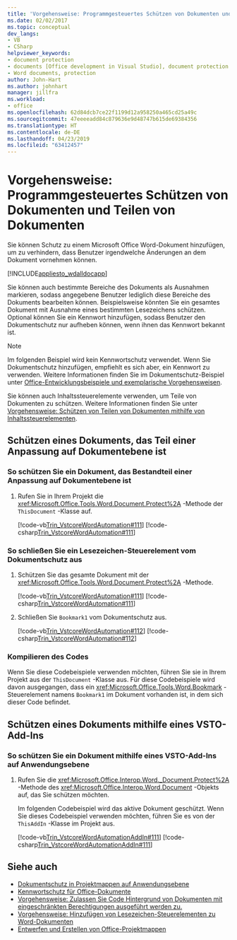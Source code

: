 ```yaml
---
title: 'Vorgehensweise: Programmgesteuertes Schützen von Dokumenten und Teilen von Dokumenten'
ms.date: 02/02/2017
ms.topic: conceptual
dev_langs:
- VB
- CSharp
helpviewer_keywords:
- document protection
- documents [Office development in Visual Studio], document protection
- Word documents, protection
author: John-Hart
ms.author: johnhart
manager: jillfra
ms.workload:
- office
ms.openlocfilehash: 62d84dcb7ce22f1199d12a958250a465cd25a49c
ms.sourcegitcommit: 47eeeeadd84c879636e9d48747b615de69384356
ms.translationtype: HT
ms.contentlocale: de-DE
ms.lasthandoff: 04/23/2019
ms.locfileid: "63412457"
---
```

# <a name="how-to-programmatically-protect-documents-and-parts-of-documents"></a>Vorgehensweise: Programmgesteuertes Schützen von Dokumenten und Teilen von Dokumenten
  Sie können Schutz zu einem Microsoft Office Word-Dokument hinzufügen, um zu verhindern, dass Benutzer irgendwelche Änderungen an dem Dokument vornehmen können.

 [!INCLUDE[appliesto_wdalldocapp](../vsto/includes/appliesto-wdalldocapp-md.md)]

 Sie können auch bestimmte Bereiche des Dokuments als Ausnahmen markieren, sodass angegebene Benutzer lediglich diese Bereiche des Dokuments bearbeiten können. Beispielsweise könnten Sie ein gesamtes Dokument mit Ausnahme eines bestimmten Lesezeichens schützen. Optional können Sie ein Kennwort hinzufügen, sodass Benutzer den Dokumentschutz nur aufheben können, wenn ihnen das Kennwort bekannt ist.

> [!NOTE]
> Im folgenden Beispiel wird kein Kennwortschutz verwendet. Wenn Sie Dokumentschutz hinzufügen, empfiehlt es sich aber, ein Kennwort zu verwenden. Weitere Informationen finden Sie im Dokumentschutz-Beispiel unter [Office-Entwicklungsbeispiele und exemplarische Vorgehensweisen](../vsto/office-development-samples-and-walkthroughs.md).

 Sie können auch Inhaltssteuerelemente verwenden, um Teile von Dokumenten zu schützen. Weitere Informationen finden Sie unter [Vorgehensweise: Schützen von Teilen von Dokumenten mithilfe von Inhaltssteuerelementen](../vsto/how-to-protect-parts-of-documents-by-using-content-controls.md).

## <a name="protect-a-document-that-is-part-of-a-document-level-customization"></a>Schützen eines Dokuments, das Teil einer Anpassung auf Dokumentebene ist

### <a name="to-protect-a-document-that-is-part-of-a-document-level-customization"></a>So schützen Sie ein Dokument, das Bestandteil einer Anpassung auf Dokumentebene ist

1. Rufen Sie in Ihrem Projekt die <xref:Microsoft.Office.Tools.Word.Document.Protect%2A> -Methode der `ThisDocument` -Klasse auf.

     [!code-vb[Trin_VstcoreWordAutomation#111](../vsto/codesnippet/VisualBasic/Trin_VstcoreWordAutomationVB/ThisDocument.vb#111)]
     [!code-csharp[Trin_VstcoreWordAutomation#111](../vsto/codesnippet/CSharp/Trin_VstcoreWordAutomationCS/ThisDocument.cs#111)]

### <a name="to-exclude-a-bookmark-control-from-document-protection"></a>So schließen Sie ein Lesezeichen-Steuerelement vom Dokumentschutz aus

1. Schützen Sie das gesamte Dokument mit der <xref:Microsoft.Office.Tools.Word.Document.Protect%2A> -Methode.

     [!code-vb[Trin_VstcoreWordAutomation#111](../vsto/codesnippet/VisualBasic/Trin_VstcoreWordAutomationVB/ThisDocument.vb#111)]
     [!code-csharp[Trin_VstcoreWordAutomation#111](../vsto/codesnippet/CSharp/Trin_VstcoreWordAutomationCS/ThisDocument.cs#111)]

2. Schließen Sie `Bookmark1` vom Dokumentschutz aus.

     [!code-vb[Trin_VstcoreWordAutomation#112](../vsto/codesnippet/VisualBasic/Trin_VstcoreWordAutomationVB/ThisDocument.vb#112)]
     [!code-csharp[Trin_VstcoreWordAutomation#112](../vsto/codesnippet/CSharp/Trin_VstcoreWordAutomationCS/ThisDocument.cs#112)]

### <a name="compile-the-code"></a>Kompilieren des Codes
 Wenn Sie diese Codebeispiele verwenden möchten, führen Sie sie in Ihrem Projekt aus der `ThisDocument` -Klasse aus. Für diese Codebeispiele wird davon ausgegangen, dass ein <xref:Microsoft.Office.Tools.Word.Bookmark> -Steuerelement namens `Bookmark1` im Dokument vorhanden ist, in dem sich dieser Code befindet.

## <a name="protect-a-document-by-using-a-vsto-add-in"></a>Schützen eines Dokuments mithilfe eines VSTO-Add-Ins

### <a name="to-protect-a-document-by-using-an-application-level-vsto-add-in"></a>So schützen Sie ein Dokument mithilfe eines VSTO-Add-Ins auf Anwendungsebene

1. Rufen Sie die <xref:Microsoft.Office.Interop.Word._Document.Protect%2A> -Methode des <xref:Microsoft.Office.Interop.Word.Document> -Objekts auf, das Sie schützen möchten.

     Im folgenden Codebeispiel wird das aktive Dokument geschützt. Wenn Sie dieses Codebeispiel verwenden möchten, führen Sie es von der `ThisAddIn` -Klasse im Projekt aus.

     [!code-vb[Trin_VstcoreWordAutomationAddIn#111](../vsto/codesnippet/VisualBasic/Trin_VstcoreWordAutomationAddIn/ThisAddIn.vb#111)]
     [!code-csharp[Trin_VstcoreWordAutomationAddIn#111](../vsto/codesnippet/CSharp/Trin_VstcoreWordAutomationAddIn/ThisAddIn.cs#111)]

## <a name="see-also"></a>Siehe auch
- [Dokumentschutz in Projektmappen auf Anwendungsebene](../vsto/document-protection-in-document-level-solutions.md)
- [Kennwortschutz für Office-Dokumente](../vsto/password-protection-on-office-documents.md)
- [Vorgehensweise: Zulassen Sie Code Hintergrund von Dokumenten mit eingeschränkten Berechtigungen ausgeführt werden zu.](../vsto/how-to-permit-code-to-run-behind-documents-with-restricted-permissions.md)
- [Vorgehensweise: Hinzufügen von Lesezeichen-Steuerelementen zu Word-Dokumenten](../vsto/how-to-add-bookmark-controls-to-word-documents.md)
- [Entwerfen und Erstellen von Office-Projektmappen](../vsto/designing-and-creating-office-solutions.md)
